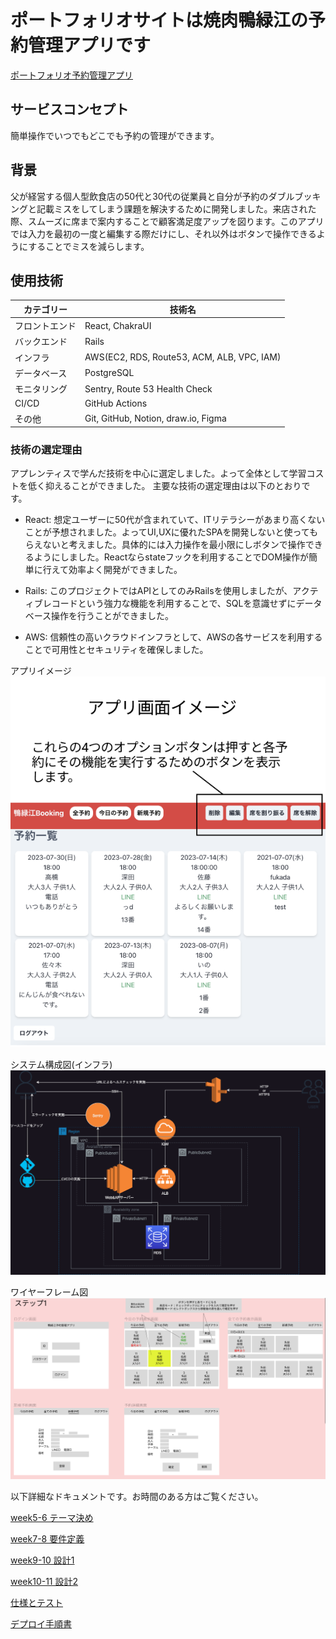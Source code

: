 # ポートフォリオサイトは焼肉鴨緑江の予約管理アプリです

[ポートフォリオ予約管理アプリ](https://booking.yunonn.net)

## サービスコンセプト
簡単操作でいつでもどこでも予約の管理ができます。

## 背景
父が経営する個人型飲食店の50代と30代の従業員と自分が予約のダブルブッキングと記載ミスをしてしまう課題を解決するために開発しました。来店された際、スムーズに席まで案内することで顧客満足度アップを図ります。このアプリでは入力を最初の一度と編集する際だけにし、それ以外はボタンで操作できるようにすることでミスを減らします。

## 使用技術
|カテゴリー|技術名|
|---|---|
|フロントエンド|React, ChakraUI|
|バックエンド|Rails|
|インフラ|AWS(EC2, RDS, Route53, ACM, ALB, VPC, IAM)|
|データベース|PostgreSQL|
|モニタリング|Sentry, Route 53 Health Check|
|CI/CD|GitHub Actions|
|その他| Git, GitHub, Notion, draw.io, Figma|

### 技術の選定理由
アプレンティスで学んだ技術を中心に選定しました。よって全体として学習コストを低く抑えることができました。
主要な技術の選定理由は以下のとおりです。

- React: 想定ユーザーに50代が含まれていて、ITリテラシーがあまり高くないことが予想されました。よってUI,UXに優れたSPAを開発しないと使ってもらえないと考えました。具体的には入力操作を最小限にしボタンで操作できるようにしました。Reactならstateフックを利用することでDOM操作が簡単に行えて効率よく開発ができました。

- Rails: このプロジェクトではAPIとしてのみRailsを使用しましたが、アクティブレコードという強力な機能を利用することで、SQLを意識せずにデータベース操作を行うことができました。

- AWS: 信頼性の高いクラウドインフラとして、AWSの各サービスを利用することで可用性とセキュリティを確保しました。

アプリイメージ
![アプリ画面イメージ](./documents/app_describe.png)

システム構成図(インフラ)
![システム構成図インフラ](./documents/%E3%82%B7%E3%82%B9%E3%83%86%E3%83%A0%E6%A7%8B%E6%88%90%E5%9B%B3.drawio.png)

ワイヤーフレーム図
![ワイヤーフレーム](./documents/%E3%83%AF%E3%82%A4%E3%83%A4%E3%83%BC%E3%83%95%E3%83%AC%E3%83%BC%E3%83%A0%E3%82%B9%E3%83%86%E3%83%83%E3%83%971.png)

以下詳細なドキュメントです。お時間のある方はご覧ください。

[week5-6 テーマ決め](https://www.notion.so/week5-6-d079c54c99e948c689bb75e4997c84d0?pvs=4)

[week7-8 要件定義](https://www.notion.so/week7-8-c341dbe260aa42c7bec8a2323f211a09?pvs=4)

[week9-10 設計1](https://www.notion.so/week9-10-1-bd73292925a84578ad2e36ecf1bb1d58?pvs=4)

[week10-11 設計2](https://www.notion.so/week11-12-2-4bdaeca48988446fbab91ec8ea74b5e4?pvs=4)

[仕様とテスト](https://utopian-earth-71a.notion.site/6944b5220d5640c79facf15bd0ee0039?pvs=4)

[デプロイ手順書](https://www.notion.so/25a68208638c4e13995963a7b7eae31d?pvs=4)
